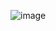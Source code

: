 ![image](https://user-images.githubusercontent.com/92860091/149213519-eec5eb3f-e77e-4e11-adb8-3d27a619331e.png)
